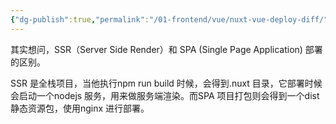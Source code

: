 ```yaml
---
{"dg-publish":true,"permalink":"/01-frontend/vue/nuxt-vue-deploy-diff/","created":"2024-09-18T14:20:17.779+08:00","updated":"2024-06-04T11:05:07.000+08:00"}
---
```


其实想问，SSR（Server Side Render）和 SPA (Single Page Application) 部署的区别。

SSR 是全栈项目，当他执行npm run build 时候，会得到.nuxt 目录，它部署时候会启动一个nodejs 服务，用来做服务端渲染。而SPA 项目打包则会得到一个dist 静态资源包，使用nginx 进行部署。  